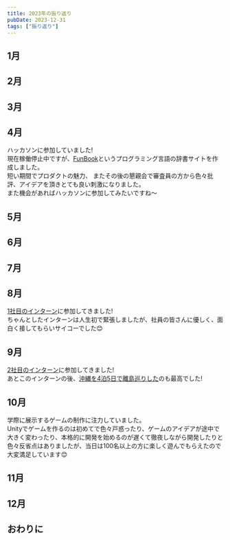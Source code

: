 ```yaml
---
title: 2023年の振り返り
pubDate: 2023-12-31
tags: ["振り返り"]
---
```


## 1月



## 2月

## 3月

## 4月

ハッカソンに参加していました!  
現在稼働停止中ですが、[FunBook](https://funbook.pages.dev)というプログラミング言語の辞書サイトを作成しました。  
短い期間でプロダクトの魅力、
またその後の懇親会で審査員の方から色々批評、アイデアを頂きとても良い刺激になりました。  
また機会があればハッカソンに参加してみたいですね～  

## 5月

## 6月

## 7月

## 8月

[1社目のインターン](https://yashikota.com/blog/internship-flatt)に参加してきました!  
ちゃんとしたインターンは人生初で緊張しましたが、社員の皆さんに優しく、面白く接してもらいサイコーでした😊  

## 9月

[2社目のインターン](#)に参加してきました!  
あとこのインターンの後、[沖縄を4泊5日で離島巡りした](#)のも最高でした!  

## 10月

学際に展示するゲームの制作に注力していました。  
Unityでゲームを作るのは初めてで色々戸惑ったり、ゲームのアイデアが途中で大きく変わったり、本格的に開発を始めるのが遅くて徹夜しながら開発したりと色々反省点はありましたが、当日は100名以上の方に楽しく遊んでもらえたので大変満足しています😊  

## 11月

## 12月

## おわりに
